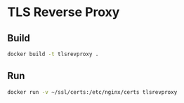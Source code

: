 # TLS Reverse Proxy

## Build

```bash
docker build -t tlsrevproxy .
```

## Run

```bash
docker run -v ~/ssl/certs:/etc/nginx/certs tlsrevproxy
```

